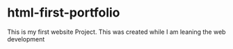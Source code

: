 # html-first-portfolio
This is my first website Project. This was created while I am leaning the web development
